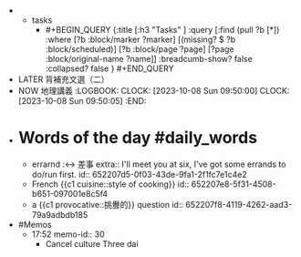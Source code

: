 -
	- tasks
		- #+BEGIN_QUERY
		  {:title [:h3 "Tasks" ]
		  :query [:find (pull ?b [*])
		  :where
		    [?b :block/marker ?marker]
		    [(missing? $ ?b :block/scheduled)]
		    [?b :block/page ?page]
		    [?page :block/original-name ?name]]
		  :breadcumb-show? false
		  :collapsed? false
		  }
		  #+END_QUERY
- LATER 背補充文選（二）
- NOW 地理講義
  :LOGBOOK:
  CLOCK: [2023-10-08 Sun 09:50:00]
  CLOCK: [2023-10-08 Sun 09:50:05]
  :END:
- # Words of the day #daily_words
	- errarnd :<-> 差事
	  extra:: I'll meet you at six, I've got some errands to do/run first.
	  id:: 652207d5-0f03-43de-9fa1-2f1fc7e1c4e2
	- French {{c1 cuisine::style of cooking}}
	  id:: 652207e8-5f31-4508-b651-097001e8c5f4
	- a {{c1 provocative::挑釁的}} question
	  id:: 652207f8-4119-4262-aad3-79a9adbdb185
- #Memos
	- 17:52
	  memo-id:: 30
		- Cancel culture
		  Three dai